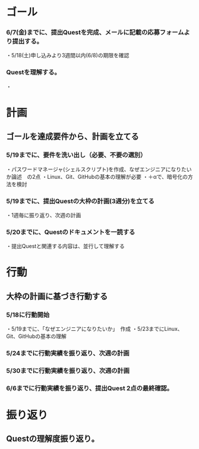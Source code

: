 # ゴール
### 6/7(金)までに、提出Questを完成、メールに記載の応募フォームより提出する。
・5/18(土)申し込みより3週間以内(6/8)の期限を確認
### Questを理解する。
・


# 計画
## ゴールを達成要件から、計画を立てる
### 5/19までに、要件を洗い出し（必要、不要の選別）
・パスワードマネージャ(シェルスクリプト)を作成、なぜエンジニアになりたいか論述　の2点
・Linux、Git、GitHubの基本の理解が必要
・＋αで、暗号化の方法を検討
### 5/19までに、提出Questの大枠の計画(3週分)を立てる
・1週毎に振り返り、次週の計画
### 5/20までに、Questのドキュメントを一読する
・提出Questと関連する内容は、並行して理解する


# 行動
## 大枠の計画に基づき行動する
### 5/18に行動開始
・5/19までに、「なぜエンジニアになりたいか」　作成
・5/23までにLinux、Git、GitHubの基本の理解
### 5/24までに行動実績を振り返り、次週の計画
### 5/30までに行動実績を振り返り、次週の計画
### 6/6までに行動実績を振り返り、提出Quest 2点の最終確認。


# 振り返り
## Questの理解度振り返り。
